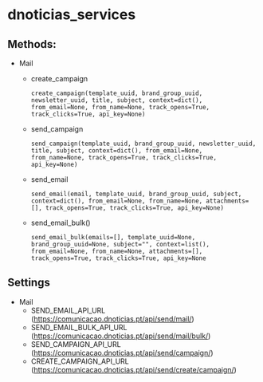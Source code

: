 # dnoticias_services

## Methods:
* Mail
  - create_campaign
  
    `create_campaign(template_uuid, brand_group_uuid, newsletter_uuid, title, subject, context=dict(), from_email=None, from_name=None, track_opens=True, track_clicks=True, api_key=None)`
  - send_campaign

    `send_campaign(template_uuid, brand_group_uuid, newsletter_uuid, title, subject, context=dict(), from_email=None, from_name=None, track_opens=True, track_clicks=True, api_key=None)`
  - send_email

    `send_email(email, template_uuid, brand_group_uuid, subject, context=dict(), from_email=None, from_name=None, attachments=[], track_opens=True, track_clicks=True, api_key=None)`
  - send_email_bulk()

    `send_email_bulk(emails=[], template_uuid=None, brand_group_uuid=None, subject="", context=list(), from_email=None, from_name=None, attachments=[], track_opens=True, track_clicks=True, api_key=None`

## Settings
* Mail
    - SEND_EMAIL_API_URL (https://comunicacao.dnoticias.pt/api/send/mail/)
    - SEND_EMAIL_BULK_API_URL (https://comunicacao.dnoticias.pt/api/send/mail/bulk/)
    - SEND_CAMPAIGN_API_URL (https://comunicacao.dnoticias.pt/api/send/campaign/)
    - CREATE_CAMPAIGN_API_URL (https://comunicacao.dnoticias.pt/api/send/create/campaign/)

    